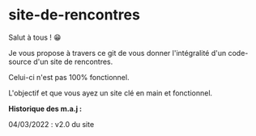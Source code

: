 # site-de-rencontres

Salut à tous ! 😁

Je vous propose à travers ce git de vous donner l'intégralité d'un code-source d'un site de rencontres.

Celui-ci n'est pas 100% fonctionnel. 

L'objectif et que vous ayez un site clé en main et fonctionnel.

**Historique des m.a.j :**

04/03/2022 : v2.0 du site
